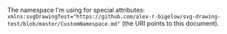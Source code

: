 The namespace I'm using for special attributes: `xmlns:svgDrawingTest="https://github.com/alex-r-bigelow/svg-drawing-test/blob/master/CustomNamespace.md"` (the URI points to this document).
